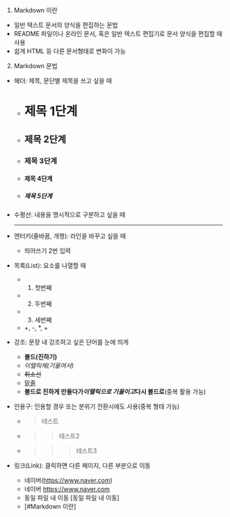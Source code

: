 1. Markdown 이란
+ 일반 텍스트 문서의 양식을 편집하는 문법
+ README 파일이나 온라인 문서, 혹은 일반 텍스트 편집기로 문서 양식을 편집할 때 사용
+ 쉽게 HTML 등 다른 문서형태로 변화이 가능

2. Markdown 문법
+ 헤더: 제목, 문단별 제목을 쓰고 싶을 때
    - # 제목 1단계
    - ## 제목 2단계
    - ### 제목 3단계
    - #### 제목 4단계
    - ##### 제목 5단계
+ 수평선: 내용을 명시적으로 구분하고 싶을 때
    - ---
+ 엔터키(줄바꿈, 개행): 라인을 바꾸고 싶을 때
    - 띄어쓰기 2번 입력
+ 목록(List): 요소를 나열할 때
    - 1. 첫번째
    - 2. 두번째
    - 3. 세번째
    - +, -, *, + 

+ 강조: 문장 내 강조하고 싶은 단어를 눈에 띄게
    - __볼드(진하기)__
    - _이탤릭체(기울여서)_
    - ~~취소선~~
    - <u>밑줄</u>
    - __볼드로 진하게 만들다가*이탤릭으로 기울이고*다시 볼드로__(중복 활용 가능)
+ 인용구: 인용할 경우 또는 분위기 전환시에도 사용(중복 형태 가능)
    - > 테스트
    - >> 테스트2
    - >>> 테스트3

+ 링크(Link): 클릭하면 다른 페이지, 다른 부분으로 이동
    - 네이버(https://www.naver.com)
    - 네이버 <https://www.naver.com>
    - 동일 파일 내 이동 [동일 파일 내 이동]
    - [#Markdown 이란]


